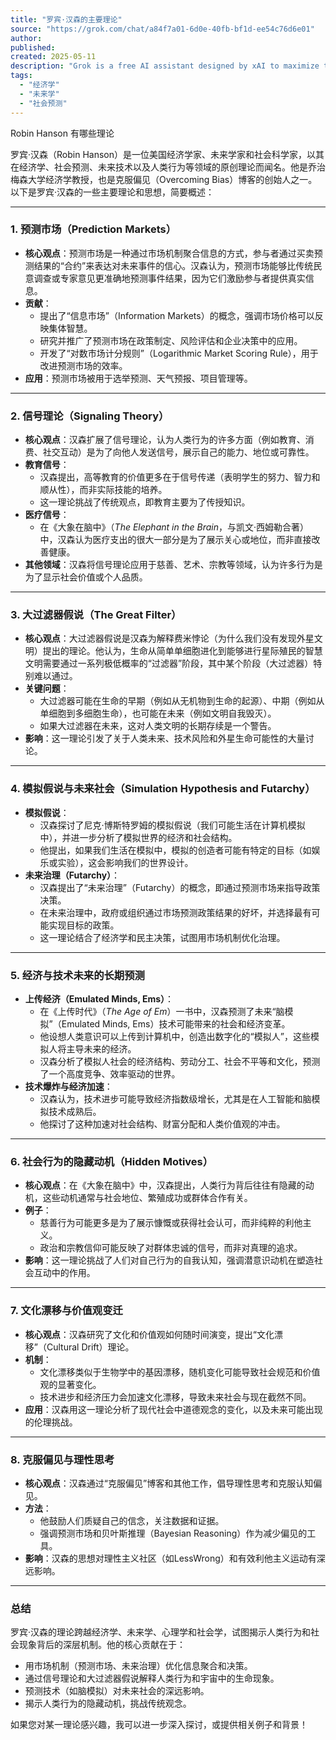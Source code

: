 ```yaml
---
title: "罗宾·汉森的主要理论"
source: "https://grok.com/chat/a84f7a01-6d0e-40fb-bf1d-ee54c76d6e01"
author:
published:
created: 2025-05-11
description: "Grok is a free AI assistant designed by xAI to maximize truth and objectivity. Grok offers real-time search, image generation, trend analysis, and more."
tags:
  - "经济学"
  - "未来学"
  - "社会预测"
---
```

Robin Hanson 有哪些理论

罗宾·汉森（Robin Hanson）是一位美国经济学家、未来学家和社会科学家，以其在经济学、社会预测、未来技术以及人类行为等领域的原创理论而闻名。他是乔治梅森大学经济学教授，也是克服偏见（Overcoming Bias）博客的创始人之一。以下是罗宾·汉森的一些主要理论和思想，简要概述：

---

### 1\. **预测市场（Prediction Markets）**

- **核心观点**：预测市场是一种通过市场机制聚合信息的方式，参与者通过买卖预测结果的“合约”来表达对未来事件的信心。汉森认为，预测市场能够比传统民意调查或专家意见更准确地预测事件结果，因为它们激励参与者提供真实信息。
- **贡献**：
	- 提出了“信息市场”（Information Markets）的概念，强调市场价格可以反映集体智慧。
	- 研究并推广了预测市场在政策制定、风险评估和企业决策中的应用。
	- 开发了“对数市场计分规则”（Logarithmic Market Scoring Rule），用于改进预测市场的效率。
- **应用**：预测市场被用于选举预测、天气预报、项目管理等。

---

### 2\. **信号理论（Signaling Theory）**

- **核心观点**：汉森扩展了信号理论，认为人类行为的许多方面（例如教育、消费、社交互动）是为了向他人发送信号，展示自己的能力、地位或可靠性。
- **教育信号**：
	- 汉森提出，高等教育的价值更多在于信号传递（表明学生的努力、智力和顺从性），而非实际技能的培养。
	- 这一理论挑战了传统观点，即教育主要为了传授知识。
- **医疗信号**：
	- 在《大象在脑中》（*The Elephant in the Brain*，与凯文·西姆勒合著）中，汉森认为医疗支出的很大一部分是为了展示关心或地位，而非直接改善健康。
- **其他领域**：汉森将信号理论应用于慈善、艺术、宗教等领域，认为许多行为是为了显示社会价值或个人品质。

---

### 3\. **大过滤器假说（The Great Filter）**

- **核心观点**：大过滤器假说是汉森为解释费米悖论（为什么我们没有发现外星文明）提出的理论。他认为，生命从简单单细胞进化到能够进行星际殖民的智慧文明需要通过一系列极低概率的“过滤器”阶段，其中某个阶段（大过滤器）特别难以通过。
- **关键问题**：
	- 大过滤器可能在生命的早期（例如从无机物到生命的起源）、中期（例如从单细胞到多细胞生命），也可能在未来（例如文明自我毁灭）。
	- 如果大过滤器在未来，这对人类文明的长期存续是一个警告。
- **影响**：这一理论引发了关于人类未来、技术风险和外星生命可能性的大量讨论。

---

### 4\. **模拟假说与未来社会（Simulation Hypothesis and Futarchy）**

- **模拟假说**：
	- 汉森探讨了尼克·博斯特罗姆的模拟假说（我们可能生活在计算机模拟中），并进一步分析了模拟世界的经济和社会结构。
	- 他提出，如果我们生活在模拟中，模拟的创造者可能有特定的目标（如娱乐或实验），这会影响我们的世界设计。
- **未来治理（Futarchy）**：
	- 汉森提出了“未来治理”（Futarchy）的概念，即通过预测市场来指导政策决策。
	- 在未来治理中，政府或组织通过市场预测政策结果的好坏，并选择最有可能实现目标的政策。
	- 这一理论结合了经济学和民主决策，试图用市场机制优化治理。

---

### 5\. **经济与技术未来的长期预测**

- **上传经济（Emulated Minds, Ems）**：
	- 在《上传时代》（*The Age of Em*）一书中，汉森预测了未来“脑模拟”（Emulated Minds, Ems）技术可能带来的社会和经济变革。
	- 他设想人类意识可以上传到计算机中，创造出数字化的“模拟人”，这些模拟人将主导未来的经济。
	- 汉森分析了模拟人社会的经济结构、劳动分工、社会不平等和文化，预测了一个高度竞争、效率驱动的世界。
- **技术爆炸与经济加速**：
	- 汉森认为，技术进步可能导致经济指数级增长，尤其是在人工智能和脑模拟技术成熟后。
	- 他探讨了这种加速对社会结构、财富分配和人类价值观的冲击。

---

### 6\. **社会行为的隐藏动机（Hidden Motives）**

- **核心观点**：在《大象在脑中》中，汉森提出，人类行为背后往往有隐藏的动机，这些动机通常与社会地位、繁殖成功或群体合作有关。
- **例子**：
	- 慈善行为可能更多是为了展示慷慨或获得社会认可，而非纯粹的利他主义。
	- 政治和宗教信仰可能反映了对群体忠诚的信号，而非对真理的追求。
- **影响**：这一理论挑战了人们对自己行为的自我认知，强调潜意识动机在塑造社会互动中的作用。

---

### 7\. **文化漂移与价值观变迁**

- **核心观点**：汉森研究了文化和价值观如何随时间演变，提出“文化漂移”（Cultural Drift）理论。
- **机制**：
	- 文化漂移类似于生物学中的基因漂移，随机变化可能导致社会规范和价值观的显著变化。
	- 技术进步和经济压力会加速文化漂移，导致未来社会与现在截然不同。
- **应用**：汉森用这一理论分析了现代社会中道德观念的变化，以及未来可能出现的伦理挑战。

---

### 8\. **克服偏见与理性思考**

- **核心观点**：汉森通过“克服偏见”博客和其他工作，倡导理性思考和克服认知偏见。
- **方法**：
	- 他鼓励人们质疑自己的信念，关注数据和证据。
	- 强调预测市场和贝叶斯推理（Bayesian Reasoning）作为减少偏见的工具。
- **影响**：汉森的思想对理性主义社区（如LessWrong）和有效利他主义运动有深远影响。

---

### 总结

罗宾·汉森的理论跨越经济学、未来学、心理学和社会学，试图揭示人类行为和社会现象背后的深层机制。他的核心贡献在于：

- 用市场机制（预测市场、未来治理）优化信息聚合和决策。
- 通过信号理论和大过滤器假说解释人类行为和宇宙中的生命现象。
- 预测技术（如脑模拟）对未来社会的深远影响。
- 揭示人类行为的隐藏动机，挑战传统观念。

如果您对某一理论感兴趣，我可以进一步深入探讨，或提供相关例子和背景！